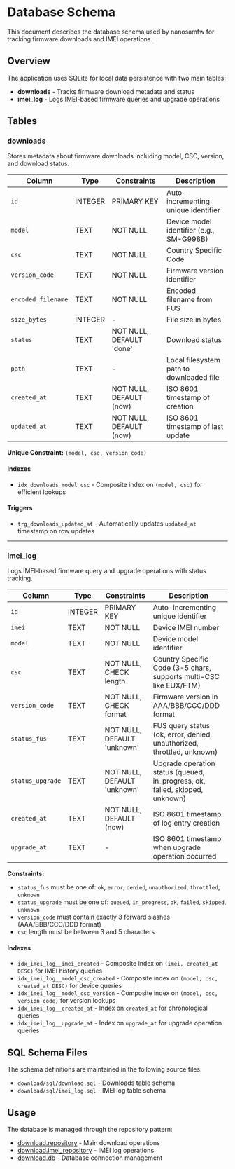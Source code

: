 # Database Schema

This document describes the database schema used by nanosamfw for tracking firmware downloads and IMEI operations.

## Overview

The application uses SQLite for local data persistence with two main tables:

- **downloads** - Tracks firmware download metadata and status
- **imei_log** - Logs IMEI-based firmware queries and upgrade operations

## Tables

### downloads

Stores metadata about firmware downloads including model, CSC, version, and download status.

| Column | Type | Constraints | Description |
|--------|------|-------------|-------------|
| `id` | INTEGER | PRIMARY KEY | Auto-incrementing unique identifier |
| `model` | TEXT | NOT NULL | Device model identifier (e.g., SM-G998B) |
| `csc` | TEXT | NOT NULL | Country Specific Code |
| `version_code` | TEXT | NOT NULL | Firmware version identifier |
| `encoded_filename` | TEXT | NOT NULL | Encoded filename from FUS |
| `size_bytes` | INTEGER | - | File size in bytes |
| `status` | TEXT | NOT NULL, DEFAULT 'done' | Download status |
| `path` | TEXT | - | Local filesystem path to downloaded file |
| `created_at` | TEXT | NOT NULL, DEFAULT (now) | ISO 8601 timestamp of creation |
| `updated_at` | TEXT | NOT NULL, DEFAULT (now) | ISO 8601 timestamp of last update |

**Unique Constraint:** `(model, csc, version_code)`

#### Indexes

- `idx_downloads_model_csc` - Composite index on `(model, csc)` for efficient lookups

#### Triggers

- `trg_downloads_updated_at` - Automatically updates `updated_at` timestamp on row updates

---

### imei_log

Logs IMEI-based firmware query and upgrade operations with status tracking.

| Column | Type | Constraints | Description |
|--------|------|-------------|-------------|
| `id` | INTEGER | PRIMARY KEY | Auto-incrementing unique identifier |
| `imei` | TEXT | NOT NULL | Device IMEI number |
| `model` | TEXT | NOT NULL | Device model identifier |
| `csc` | TEXT | NOT NULL, CHECK length | Country Specific Code (3-5 chars, supports multi-CSC like EUX/FTM) |
| `version_code` | TEXT | NOT NULL, CHECK format | Firmware version in AAA/BBB/CCC/DDD format |
| `status_fus` | TEXT | NOT NULL, DEFAULT 'unknown' | FUS query status (ok, error, denied, unauthorized, throttled, unknown) |
| `status_upgrade` | TEXT | NOT NULL, DEFAULT 'unknown' | Upgrade operation status (queued, in_progress, ok, failed, skipped, unknown) |
| `created_at` | TEXT | NOT NULL, DEFAULT (now) | ISO 8601 timestamp of log entry creation |
| `upgrade_at` | TEXT | - | ISO 8601 timestamp when upgrade operation occurred |

**Constraints:**

- `status_fus` must be one of: `ok`, `error`, `denied`, `unauthorized`, `throttled`, `unknown`
- `status_upgrade` must be one of: `queued`, `in_progress`, `ok`, `failed`, `skipped`, `unknown`
- `version_code` must contain exactly 3 forward slashes (AAA/BBB/CCC/DDD format)
- `csc` length must be between 3 and 5 characters

#### Indexes

- `idx_imei_log__imei_created` - Composite index on `(imei, created_at DESC)` for IMEI history queries
- `idx_imei_log__model_csc_created` - Composite index on `(model, csc, created_at DESC)` for device queries
- `idx_imei_log__model_csc_version` - Composite index on `(model, csc, version_code)` for version lookups
- `idx_imei_log__created_at` - Index on `created_at` for chronological queries
- `idx_imei_log__upgrade_at` - Index on `upgrade_at` for upgrade operation queries

## SQL Schema Files

The schema definitions are maintained in the following source files:

- `download/sql/download.sql` - Downloads table schema
- `download/sql/imei_log.sql` - IMEI log table schema

## Usage

The database is managed through the repository pattern:

- [download.repository](../api/download.repository.md) - Main download operations
- [download.imei_repository](../api/download.imei_repository.md) - IMEI log operations
- [download.db](../api/download.db.md) - Database connection management
